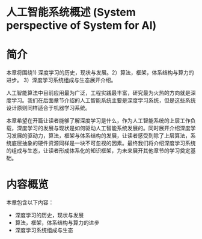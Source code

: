 <!--Copyright © Microsoft Corporation. All rights reserved.
  适用于[License](https://github.com/YanjieGao/AI-System/blob/main/LICENSE)版权许可-->

# 人工智能系统概述 (System perspective of System for AI)

# 简介 

本章将围绕1) 深度学习的历史，现状与发展。2）算法，框架，体系结构与算力的进步。 3）深度学习系统组成与生态展开介绍。

人工智能算法中目前应用最为广泛，工程实践最丰富，研究最为火热的方向就是深度学习。我们在后面章节介绍的人工智能系统主要是深度学习系统，但是这些系统设计原则同样适合于机器学习系统。

本章希望在开篇让读者能够了解深度学习是什么，作为人工智能系统的上层工作负载，深度学习的发展与现状是如何驱动人工智能系统发展的。同时展开介绍深度学习发展的驱动力，算法，框架与体系结构的发展，让读者感受到除了上层算法，系统底层抽象的硬件资源同样是一块不可忽视的因素。最终我们将介绍深度学习系统的组成与生态，让读者形成体系化的知识框架，为未来展开其他章节的学习奠定基础。

# 内容概览

本章包含以下内容：

- 深度学习的历史，现状与发展	
- 算法，框架，体系结构与算力的进步	
- 深度学习系统组成与生态	


